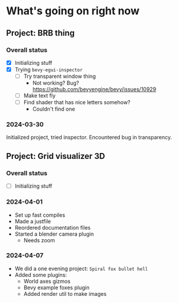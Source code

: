 # What's going on right now

## Project: BRB thing

### Overall status

- [x] Initializing stuff
- [x] Trying `bevy-egui-inspector`
    - [ ] Try transparent window thing
        - Not working? Bug?
            https://github.com/bevyengine/bevy/issues/10929
    - [ ] Make text fly
    - [ ] Find shader that has nice letters somehow?
        - Couldn't find one


### 2024-03-30

Initialized project, tried inspector. Encountered bug in transparency.

## Project: Grid visualizer 3D

### Overall status

- [ ] Initializing stuff

### 2024-04-01

- Set up fast compiles
- Made a justfile
- Reordered documentation files
- Started a blender camera plugin
    - Needs zoom

### 2024-04-07

- We did a one evening project: `Spiral fox bullet hell`
- Added some plugins:
    - World axes gizmos
    - Bevy example foxes plugin
    - Added render util to make images
